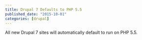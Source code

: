 ```yaml
---
title: Drupal 7 Defaults to PHP 5.5
published_date: "2015-10-01"
categories: [drupal]
---
```

All new Drupal 7 sites will automatically default to run on PHP 5.5.
